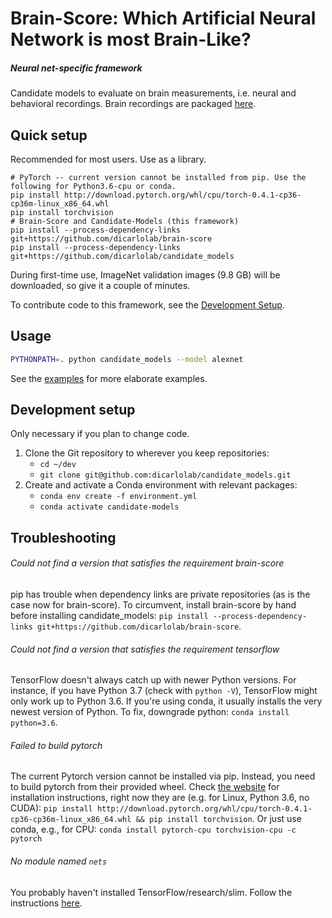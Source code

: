 # Brain-Score: Which Artificial Neural Network is most Brain-Like?
##### Neural net-specific framework

Candidate models to evaluate on brain measurements, i.e. neural and behavioral recordings.
Brain recordings are packaged [here](https://github.com/dicarlolab/brain-score).


## Quick setup

Recommended for most users. Use as a library.

```
# PyTorch -- current version cannot be installed from pip. Use the following for Python3.6-cpu or conda.
pip install http://download.pytorch.org/whl/cpu/torch-0.4.1-cp36-cp36m-linux_x86_64.whl
pip install torchvision
# Brain-Score and Candidate-Models (this framework)
pip install --process-dependency-links git+https://github.com/dicarlolab/brain-score
pip install --process-dependency-links git+https://github.com/dicarlolab/candidate_models
```

During first-time use, ImageNet validation images (9.8 GB) will be downloaded, so give it a couple of minutes.

To contribute code to this framework, see the [Development Setup](#development-setup).


## Usage
```bash
PYTHONPATH=. python candidate_models --model alexnet
```

See the [examples](examples/) for more elaborate examples.


## Development setup

Only necessary if you plan to change code.

1. Clone the Git repository to wherever you keep repositories:
    * `cd ~/dev`
    * `git clone git@github.com:dicarlolab/candidate_models.git`
3. Create and activate a Conda environment with relevant packages:
    * `conda env create -f environment.yml`
    * `conda activate candidate-models`


## Troubleshooting
###### Could not find a version that satisfies the requirement brain-score
pip has trouble when dependency links are private repositories (as is the case now for brain-score).
To circumvent, install brain-score by hand before installing candidate_models:
`pip install --process-dependency-links git+https://github.com/dicarlolab/brain-score`.

###### Could not find a version that satisfies the requirement tensorflow
TensorFlow doesn't always catch up with newer Python versions.
For instance, if you have Python 3.7 (check with `python -V`), TensorFlow might only work up to Python 3.6.
If you're using conda, it usually installs the very newest version of Python.
To fix, downgrade python: `conda install python=3.6`.

###### Failed to build pytorch
The current Pytorch version cannot be installed via pip.
Instead, you need to build pytorch from their provided wheel.
Check [the website](https://pytorch.org/) for installation instructions, right now they are (e.g. for Linux, Python 3.6, no CUDA):
`pip install http://download.pytorch.org/whl/cpu/torch-0.4.1-cp36-cp36m-linux_x86_64.whl &&
pip install torchvision`.
Or just use conda, e.g., for CPU: `conda install pytorch-cpu torchvision-cpu -c pytorch`

###### No module named `nets`
You probably haven't installed TensorFlow/research/slim.
Follow the instructions [here](https://github.com/tensorflow/models/tree/master/research/slim#Install).
